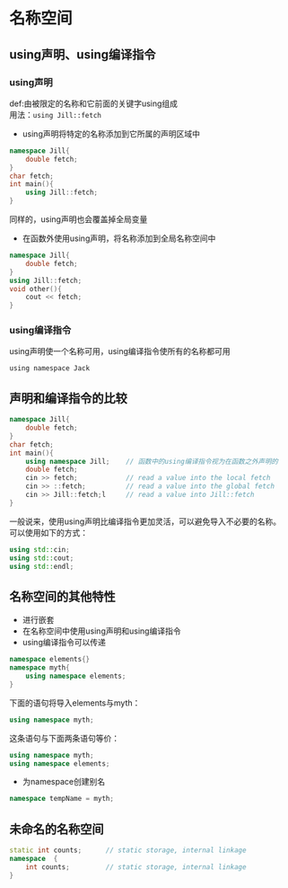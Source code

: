 # 名称空间

## using声明、using编译指令

### **using声明**
def:由被限定的名称和它前面的关键字using组成
<br/>用法：`using Jill::fetch`
- using声明将特定的名称添加到它所属的声明区域中
```C++
namespace Jill{
    double fetch;
}
char fetch;
int main(){
    using Jill::fetch;
}
```
同样的，using声明也会覆盖掉全局变量
- 在函数外使用using声明，将名称添加到全局名称空间中
```C++
namespace Jill{
    double fetch;
}
using Jill::fetch;
void other(){
    cout << fetch;
}
```

### using编译指令
using声明使一个名称可用，using编译指令使所有的名称都可用
```
using namespace Jack
```

## 声明和编译指令的比较

```C++
namespace Jill{
    double fetch;
}
char fetch;
int main(){
    using namespace Jill;    // 函数中的using编译指令视为在函数之外声明的
    double fetch;
    cin >> fetch;            // read a value into the local fetch
    cin >> ::fetch;          // read a value into the global fetch
    cin >> Jill::fetch;l     // read a value into Jill::fetch
}
```
一般说来，使用using声明比编译指令更加灵活，可以避免导入不必要的名称。
<br/>可以使用如下的方式：
```C++
using std::cin;
using std::cout;
using std::endl;
```

## 名称空间的其他特性
- 进行嵌套
- 在名称空间中使用using声明和using编译指令
- using编译指令可以传递
```C++
namespace elements{}
namespace myth{
    using namespace elements;
}
```
下面的语句将导入elements与myth：
```C++
using namespace myth;
```

这条语句与下面两条语句等价：
```C++
using namespace myth;
using namespace elements;
```
- 为namespace创建别名
```C++
namespace tempName = myth;
```

## 未命名的名称空间
```C++
static int counts;      // static storage, internal linkage
namespace  {
    int counts;         // static storage, internal linkage
}
```

